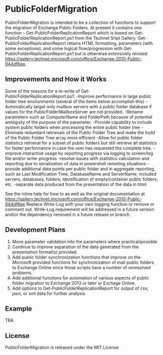# PublicFolderMigration

PublicFolderMigration is intended to be a collection of functions to support the migration of Exchange Public Folders. At present it contains one function - Get-PublicFolderReplicationReport which is based on Get-PublicFolderReplicationReport.ps1 from the Technet Sript Gallery.  Get-PublicFolderReplicationReport retains HTML formatting, parameters (with some exceptions), and some logical flow/progression with Get-PublicFolderReplicationReport.ps1 but is otherwise extensively revised: https://gallery.technet.microsoft.com/office/Exchange-2010-Public-944df6ee.  

## Improvements and How it Works
Some of the reasons for a re-write of Get-PublicFolderReplicationReport.ps1:
-Improve performance in large public folder tree environments (several of the items below accomplish this)
-Automatically target only mailbox servers with a public folder database if values for the PublicFolderMailboxServer are not provided.
-Rename parameters such as ComputerName and FolderPath because of potential ambiguity of the purpose of the parameter.
-Provide capability to include system public folders when processing the entire public folder tree
-Eliminate redundant retrievals of the Public Folder Tree and make the build of the Public Folder Tree array more efficient
-Allow for public folder statistics retrieval for a subset of public folders but still retrieve all statistics for faster performance in case the user has requested the complete tree.
-improve interactive usage by reporting progress via logging to screen/log file and/or write-progress
-resolve issues with statistics calculation and reporting due to serialization of data in powershell remoting situations
-provide additional data points per public folder and in aggregate reporting, such as Last Modification Time, DatabaseName and ServerName; included servers, databases, folders; identification of empty/container public folders, etc. 
-separate data produced from the presentation of the data in html

See the inline help for how to as well as the original documentation at https://gallery.technet.microsoft.com/office/Exchange-2010-Public-944df6ee
Replace Write-Log with your own logging function or remove or comment out.  Write-Log requirement will be addressed in a future version and/or the dependency removed in a future release or branch.

## Development Plans

1. Move parameter validation into the parameters where practical/possible
2. Continue to improve separation of the data generated from the presentation format(s) provided.
3. Add public folder synchronization functions that improve on the Microsoft provided functions for synchronization of mail public folders to Exchange Online since those scripts have a number of unresolved problems.
4. Add additional functions for automation of various aspects of public folder migration to Exchange 2013 or later or Exchage Online. 
5. Add options to Get-PublicFolderReplicationReport for output of csv, json, or xml data for further analysis

## Example
TBA

## License

PublicFolderMigration is released under the MIT License
